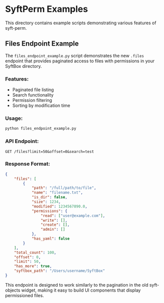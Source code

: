 # SyftPerm Examples

This directory contains example scripts demonstrating various features of syft-perm.

## Files Endpoint Example

The `files_endpoint_example.py` script demonstrates the new `.files` endpoint that provides paginated access to files with permissions in your SyftBox directory.

### Features:
- Paginated file listing
- Search functionality
- Permission filtering
- Sorting by modification time

### Usage:
```bash
python files_endpoint_example.py
```

### API Endpoint:
```
GET /files?limit=50&offset=0&search=test
```

### Response Format:
```json
{
    "files": [
        {
            "path": "/full/path/to/file",
            "name": "filename.txt",
            "is_dir": false,
            "size": 1234,
            "modified": 1234567890.0,
            "permissions": {
                "read": ["user@example.com"],
                "write": [],
                "create": [],
                "admin": []
            },
            "has_yaml": false
        }
    ],
    "total_count": 100,
    "offset": 0,
    "limit": 50,
    "has_more": true,
    "syftbox_path": "/Users/username/SyftBox"
}
```

This endpoint is designed to work similarly to the pagination in the old syft-objects widget, making it easy to build UI components that display permissioned files.